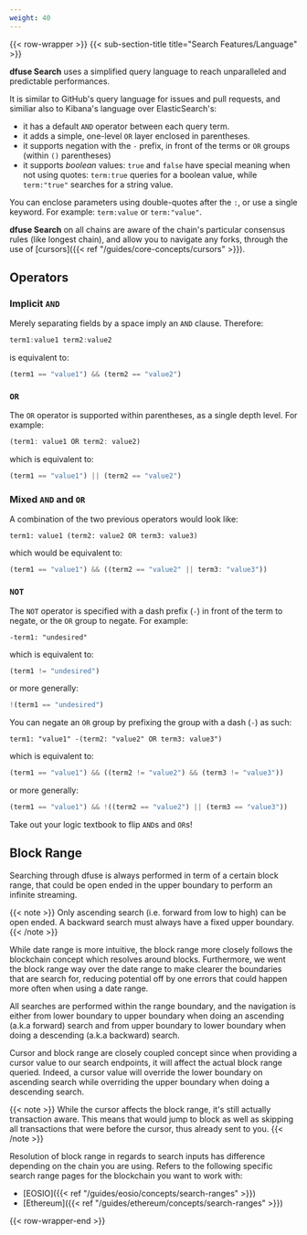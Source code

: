 ```yaml
---
weight: 40
---
```


{{< row-wrapper >}}
{{< sub-section-title title="Search Features/Language" >}}


**dfuse Search** uses a simplified query language to reach unparalleled and predictable performances.

It is similar to GitHub's query language for issues and pull requests, and similiar also to Kibana's language over ElasticSearch's:

* it has a default `AND` operator between each query term.
* it adds a simple, one-level `OR` layer enclosed in parentheses.
* it supports negation with the `-` prefix, in front of the terms or `OR` groups (within `()` parentheses)
* it supports _boolean_ values: `true` and `false` have special meaning when not using quotes: `term:true` queries for a boolean value, while `term:"true"` searches for a string value.

You can enclose parameters using double-quotes after the `:`, or use a
single keyword. For example: `term:value` or `term:"value"`.

**dfuse Search** on all chains are aware of the chain's particular
consensus rules (like longest chain), and allow you to navigate any
forks, through the use of [cursors]({{< ref "/guides/core-concepts/cursors" >}}).


## Operators

### Implicit `AND`

Merely separating fields by a space imply an `AND` clause.  Therefore:

```javascript
term1:value1 term2:value2
```

is equivalent to:

```javascript
(term1 == "value1") && (term2 == "value2")
```

### `OR`

The `OR` operator is supported within parentheses, as a single depth level.  For example:

```javascript
(term1: value1 OR term2: value2)
```

which is equivalent to:

```javascript
(term1 == "value1") || (term2 == "value2")
```

### Mixed `AND` and `OR`

A combination of the two previous operators would look like:

```
term1: value1 (term2: value2 OR term3: value3)
```

which would be equivalent to:

```javascript
(term1 == "value1") && ((term2 == "value2" || term3: "value3"))
```


### `NOT`

The `NOT` operator is specified with a dash prefix (`-`) in front of the term to negate, or the `OR` group to negate. For example:

```
-term1: "undesired"
```

which is equivalent to:

```javascript
(term1 != "undesired")
```

or more generally:

```javascript
!(term1 == "undesired")
```

You can negate an `OR` group by prefixing the group with a dash (`-`) as such:

```
term1: "value1" -(term2: "value2" OR term3: value3")
```

which is equivalent to:

```javascript
(term1 == "value1") && ((term2 != "value2") && (term3 != "value3"))
```

or more generally:

```javascript
(term1 == "value1") && !((term2 == "value2") || (term3 == "value3"))
```

Take out your logic textbook to flip `AND`s and `OR`s!



## Block Range

Searching through dfuse is always performed in term of a certain block range, that could be open
ended in the upper boundary to perform an infinite streaming.

{{< note >}}
Only ascending search (i.e. forward from low to high) can be open ended. A backward search must
always have a fixed upper boundary.
{{< /note >}}

While date range is more intuitive, the block range more closely follows the blockchain concept
which resolves around blocks. Furthermore, we went the block range way over the date range to
make clearer the boundaries that are search for, reducing potential off by one errors that could
happen more often when using a date range.

All searches are performed within the range boundary, and the navigation is either from lower boundary
to upper boundary when doing an ascending (a.k.a forward) search and from upper boundary to lower
boundary when doing a descending (a.k.a backward) search.

Cursor and block range are closely coupled concept since when providing a cursor value to our search
endpoints, it will affect the actual block range queried. Indeed, a cursor value will override the
lower boundary on ascending search while overriding the upper boundary when doing a descending search.

{{< note >}}
While the cursor affects the block range, it's still actually transaction aware. This means that
would jump to block as well as skipping all transactions that were before the cursor, thus already sent
to you.
{{< /note >}}

Resolution of block range in regards to search inputs has difference depending on the chain you are
using. Refers to the following specific search range pages for the blockchain you want to work with:

- [EOSIO]({{< ref "/guides/eosio/concepts/search-ranges" >}})
- [Ethereum]({{< ref "/guides/ethereum/concepts/search-ranges" >}})

{{< row-wrapper-end >}}